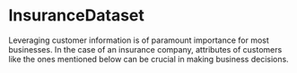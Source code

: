 # InsuranceDataset
Leveraging customer information is of paramount importance for most businesses. In the case of an insurance company, attributes of customers like the ones mentioned below can be crucial in making business decisions.
